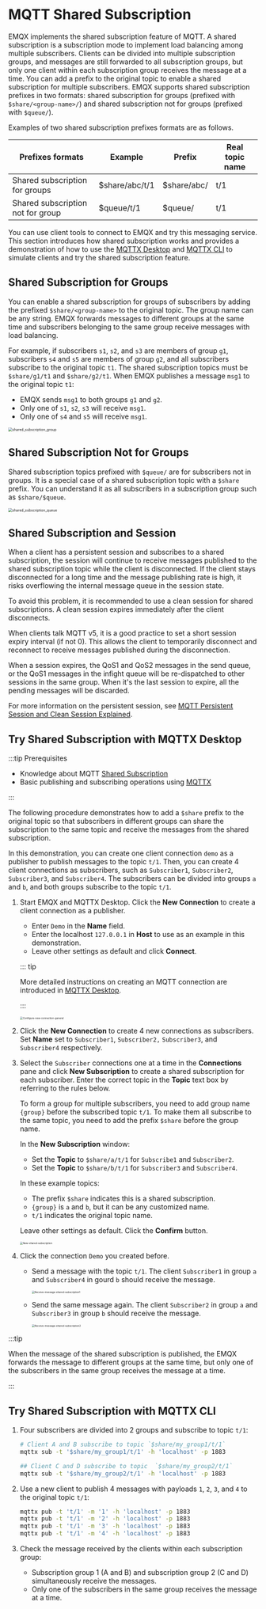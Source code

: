 # MQTT Shared Subscription

EMQX implements the shared subscription feature of MQTT. A shared subscription is a subscription mode to implement load balancing among multiple subscribers. Clients can be divided into multiple subscription groups, and messages are still forwarded to all subscription groups, but only one client within each subscription group receives the message at a time. You can add a prefix to the original topic to enable a shared subscription for multiple subscribers. EMQX supports shared subscription prefixes in two formats: shared subscription for groups (prefixed with `$share/<group-name>/`) and shared subscription not for groups (prefixed with `$queue/`).

Examples of two shared subscription prefixes formats are as follows.

| Prefixes formats                  | Example        | Prefix      | Real topic name |
| --------------------------------- | -------------- | ----------- | --------------- |
| Shared subscription for groups    | $share/abc/t/1 | $share/abc/ | t/1             |
| Shared subscription not for group | $queue/t/1     | $queue/     | t/1             |

You can use client tools to connect to EMQX and try this messaging service. This section introduces how shared subscription works and provides a demonstration of how to use the [MQTTX Desktop](https://mqttx.app/) and [MQTTX CLI](https://mqttx.app/cli) to simulate clients and try the shared subscription feature.

## Shared Subscription for Groups

You can enable a shared subscription for groups of subscribers by adding the prefixed `$share/<group-name>` to the original topic. The group name can be any string. EMQX forwards messages to different groups at the same time and subscribers belonging to the same group receive messages with load balancing.

For example, if subscribers `s1`, `s2`, and `s3` are members of group `g1`, subscribers `s4` and `s5` are members of group `g2`, and all subscribers subscribe to the original topic `t1`. The shared subscription topics must be `$share/g1/t1` and `$share/g2/t1`. When EMQX publishes a message `msg1` to the original topic `t1`:

- EMQX sends `msg1` to both groups `g1` and `g2`.
- Only one of `s1`, `s2`, `s3` will receive `msg1`.
- Only one of `s4` and `s5` will receive `msg1`.

<img src="./assets/shared_subscription_group.png" alt="shared_subscription_group" style="zoom:50%;" />

## Shared Subscription Not for Groups

Shared subscription topics prefixed with `$queue/` are for subscribers not in groups. It is a special case of a shared subscription topic with a `$share` prefix. You can understand it as all subscribers in a subscription group such as `$share/$queue`.

<img src="./assets/shared_subscription_queue.jpg" alt="shared_subscription_queue" style="zoom:50%;" />

## Shared Subscription and Session

When a client has a persistent session and subscribes to a shared subscription, the session will continue to receive messages published to the shared subscription topic while the client is disconnected.
If the client stays disconnected for a long time and the message publishing rate is high, it risks overflowing the internal message queue in the session state.

To avoid this problem, it is recommended to use a clean session for shared subscriptions. A clean session expires immediately after the client disconnects.

When clients talk MQTT v5, it is a good practice to set a short session expiry interval (if not 0). This allows the client to temporarily disconnect and reconnect to receive messages published during the disconnection.

When a session expires, the QoS1 and QoS2 messages in the send queue, or the QoS1 messages in the infight queue will be re-dispatched to other sessions in the same group. When it's the last session to expire, all the pending messages will be discarded.

For more information on the persistent session, see [MQTT Persistent Session and Clean Session Explained](https://www.emqx.com/en/blog/mqtt-session).

## Try Shared Subscription with MQTTX Desktop

:::tip Prerequisites

- Knowledge about MQTT [Shared Subscription](./mqtt-concepts.md#shared-subscription)
- Basic publishing and subscribing operations using [MQTTX](./publish-and-subscribe.md)

:::

The following procedure demonstrates how to add a `$share` prefix to the original topic so that subscribers in different groups can share the subscription to the same topic and receive the messages from the shared subscription.

In this demonstration, you can create one client connection `demo` as a publisher to publish messages to the topic `t/1`. Then, you can create 4 client connections as subscribers, such as `Subscriber1`, `Subscriber2`, `Subscriber3`, and `Subscriber4`.  The subscribers can be divided into groups `a` and `b`, and both groups subscribe to the topic `t/1`.

1. Start EMQX and MQTTX Desktop. Click the **New Connection** to create a client connection as a publisher.

   - Enter `Demo` in the **Name** field.
   - Enter the localhost `127.0.0.1` in **Host** to use as an example in this demonstration.
   - Leave other settings as default and click **Connect**.

   ::: tip

   More detailed instructions on creating an MQTT connection are introduced in [MQTTX Desktop](./publish-and-subscribe.md#mqttx-desktop).

   :::

   <img src="./assets/Configure-new-connection-general.png" alt="Configure-new-connection-general" style="zoom:35%;" />

2. Click the **New Connection** to create 4 new connections as subscribers. Set **Name** set to `Subscriber1`, `Subscriber2,` `Subscriber3`, and `Subscriber4` respectively.

3. Select the `Subscriber` connections one at a time in the **Connections** pane and click **New Subscription** to create a shared subscription for each subscriber. Enter the correct topic in the **Topic** text box by referring to the rules below.

   To form a group for multiple subscribers, you need to add group name `{group}` before the subscribed topic `t/1`. To make them all subscribe to the same topic, you need to add the prefix `$share` before the group name.

   In the **New Subscription** window:

   - Set the **Topic** to `$share/a/t/1` for `Subscribe1` and `Subscriber2`.
   - Set the **Topic** to `$share/b/t/1` for `Subscriber3` and `Subscriber4`.

   In these example topics:

   - The prefix `$share` indicates this is a shared subscription.
   - `{group}` is `a` and `b`, but it can be any customized name.
   - `t/1` indicates the original topic name.

   Leave other settings as default. Click the **Confirm** button.

   <img src="./assets/New-shared-subscription.png" alt="New-shared-subscription" style="zoom:35%;" />

5. Click the connection `Demo` you created before.

   - Send a message with the topic `t/1`. The client `Subscriber1` in group `a` and `Subscriber4` in gourd `b` should receive the message.

     <img src="./assets/Receive-message-shared-subscription1.png" alt="Receive-message-shared-subscription1" style="zoom:35%;" />

   - Send the same message again. The client `Subscriber2` in group `a` and `Subscriber3` in group `b` should receive the message.

     <img src="./assets/Receive-message-shared-subscription2.png" alt="Receive-message-shared-subscription2" style="zoom:35%;" />

:::tip

When the message of the shared subscription is published, the EMQX forwards the message to different groups at the same time, but only one of the subscribers in the same group receives the message at a time.

:::

## Try Shared Subscription with MQTTX CLI

1. Four subscribers are divided into 2 groups and subscribe to topic  `t/1`:

   ```bash
   # Client A and B subscribe to topic `$share/my_group1/t/1`
   mqttx sub -t '$share/my_group1/t/1' -h 'localhost' -p 1883

   ## Client C and D subscribe to topic  `$share/my_group2/t/1`
   mqttx sub -t '$share/my_group2/t/1' -h 'localhost' -p 1883
   ```

2. Use a new client to publish 4 messages with payloads `1`, `2`, `3`, and `4` to the original topic `t/1`:

   ```bash
   mqttx pub -t 't/1' -m '1' -h 'localhost' -p 1883
   mqttx pub -t 't/1' -m '2' -h 'localhost' -p 1883
   mqttx pub -t 't/1' -m '3' -h 'localhost' -p 1883
   mqttx pub -t 't/1' -m '4' -h 'localhost' -p 1883
   ```

3. Check the message received by the clients within each subscription group:

   - Subscription group 1 (A and B) and subscription group 2 (C and D) simultaneously receive the messages.
   - Only one of the subscribers in the same group receives the message at a time.
